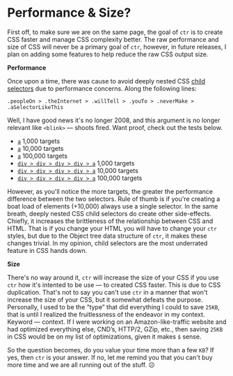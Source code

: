 # Performance & Size?

First off, to make sure we are on the same page, the goal of `ctr` is to create CSS faster and manage CSS complexity better. The raw performance and size of CSS will never be a primary goal of `ctr`, however, in future releases, I plan on adding some features to help reduce the raw CSS output size.

<div data-space="25"></div>

__Performance__

Once upon a time, there was cause to avoid deeply nested CSS [child selectors](https://developer.mozilla.org/en-US/docs/Web/CSS/Child_selectors) due to performance concerns. Along the following lines:

`.peopleOn > .theInternet > .willTell > .youTo > .neverMake > .aSelectorLikeThis`

Well, I have good news it's no longer 2008, and this argument is no longer relevant like `<blink>` — shoots fired. Want proof, check out the tests below.

<div data-space="15"></div>

+ [`a`](http://stevesouders.com/efws/css-selectors/csscreate.php?n=1000&sel=a+&body=background%3A+%23EFA&ne=1000) <span class="arr-i"></span> 1,000 targets
+ [`a`](http://stevesouders.com/efws/css-selectors/csscreate.php?n=10000&sel=a+&body=background%3A+%23EFA&ne=10000) <span class="arr-i"></span> 10,000 targets
+ [`a`](http://stevesouders.com/efws/css-selectors/csscreate.php?n=100000&sel=a+&body=background%3A+%23EFA&ne=100000) <span class="arr-i"></span> 100,000 targets
+ [`div > div > div > div > a`](http://stevesouders.com/efws/css-selectors/csscreate.php?n=1000&sel=div+%3E+div+%3E+div+%3E+div+%3E+a+&body=background%3A+%23EFA&ne=1000) <span class="arr-i"></span> 1,000 targets
+ [`div > div > div > div > a`](http://stevesouders.com/efws/css-selectors/csscreate.php?n=10000&sel=div+%3E+div+%3E+div+%3E+div+%3E+a+&body=background%3A+%23EFA&ne=10000) <span class="arr-i"></span> 10,000 targets
+ [`div > div > div > div > a`](http://stevesouders.com/efws/css-selectors/csscreate.php?n=100000&sel=div+%3E+div+%3E+div+%3E+div+%3E+a+&body=background%3A+%23EFA&ne=100000) <span class="arr-i"></span> 100,000 targets

However, as you'll notice the more targets, the greater the performance difference between the two selectors. Rule of thumb is if you're creating a boat load of elements (+10,000) always use a single selector. In the same breath, deeply nested CSS child selectors do create other side-effects. Chiefly, it increases the brittleness of the relationship between CSS and HTML. That is if you change your HTML you will have to change your `ctr` styles, but due to the Object tree data structure of `ctr`, it makes these changes trivial. In my opinion, child selectors are the most underrated feature in CSS hands down.

<div data-space="25"></div>

__Size__

There's no way around it, `ctr` will increase the size of your CSS if you use `ctr` how it's intented to be use — to created CSS faster. This is due to CSS duplication. That's not to say you can't use `ctr` in a manner that won't increase the size of your CSS, but it somewhat defeats the purpose. Personally, I used to be the “type” that did everything I could to save `25KB`, that is until I realized the fruitlessness of the endeavor in my context. Keyword — context. If I were working on an Amazon-like-traffic website and had optimized everything else, CND’s, HTTP/2, GZip, etc., then saving `25KB` in CSS would be on my list of optimizations, given it makes `$` sense.

So the question becomes, do you value your time more than a few `KB`? If yes, then `ctr` is your answer. If no, let me remind you that you can't buy more time and we are all running out of the stuff. ☹

<div class="cf"></div>
<div class="end"></div>




